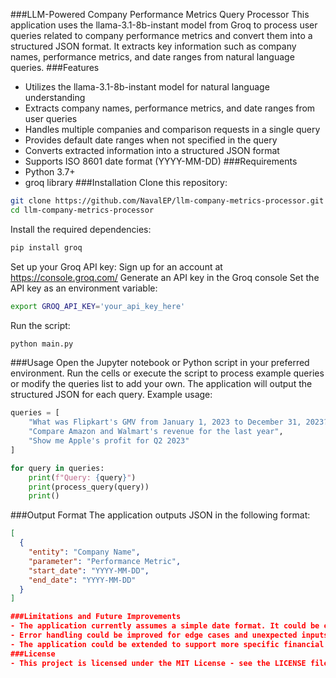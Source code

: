 ###LLM-Powered Company Performance Metrics Query Processor
This application uses the llama-3.1-8b-instant model from Groq to process user queries related to company performance metrics and convert them into a structured JSON format. It extracts key information such as company names, performance metrics, and date ranges from natural language queries.
###Features
- Utilizes the llama-3.1-8b-instant model for natural language understanding
- Extracts company names, performance metrics, and date ranges from user queries
- Handles multiple companies and comparison requests in a single query
- Provides default date ranges when not specified in the query
- Converts extracted information into a structured JSON format
- Supports ISO 8601 date format (YYYY-MM-DD)
###Requirements
- Python 3.7+
- groq library
###Installation
Clone this repository:
```bash
git clone https://github.com/NavalEP/llm-company-metrics-processor.git
cd llm-company-metrics-processor
```
Install the required dependencies:
```bash
pip install groq
``` 
Set up your Groq API key:
Sign up for an account at https://console.groq.com/
Generate an API key in the Groq console
Set the API key as an environment variable:
```bash
export GROQ_API_KEY='your_api_key_here'
```
Run the script:
```bash
python main.py
```
###Usage
Open the Jupyter notebook or Python script in your preferred environment.
Run the cells or execute the script to process example queries or modify the queries list to add your own.
The application will output the structured JSON for each query.
Example usage:
```python
queries = [
    "What was Flipkart's GMV from January 1, 2023 to December 31, 2023?",
    "Compare Amazon and Walmart's revenue for the last year",
    "Show me Apple's profit for Q2 2023"
]

for query in queries:
    print(f"Query: {query}")
    print(process_query(query))
    print()
```

###Output Format
The application outputs JSON in the following format:
```json
[
  {
    "entity": "Company Name",
    "parameter": "Performance Metric",
    "start_date": "YYYY-MM-DD",
    "end_date": "YYYY-MM-DD"
  }
]

###Limitations and Future Improvements
- The application currently assumes a simple date format. It could be extended to support more complex date parsing.
- Error handling could be improved for edge cases and unexpected inputs.
- The application could be extended to support more specific financial metrics and calculations.
###License
- This project is licensed under the MIT License - see the LICENSE file for details.
